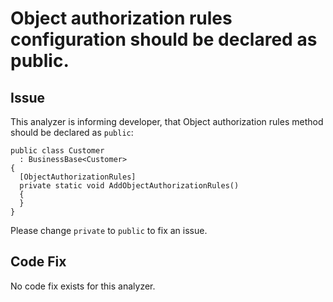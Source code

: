 # Object authorization rules configuration should be declared as public.

## Issue
This analyzer is informing developer, that Object authorization rules method should be declared as `public`:

```
public class Customer
  : BusinessBase<Customer>
{
  [ObjectAuthorizationRules]
  private static void AddObjectAuthorizationRules()
  {
  }
}
```

Please change `private` to `public` to fix an issue.

## Code Fix

No code fix exists for this analyzer.